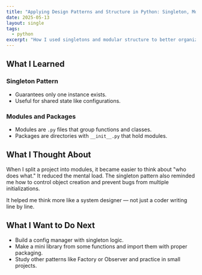 ```yaml
---
title: "Applying Design Patterns and Structure in Python: Singleton, Modules, Packages"
date: 2025-05-13
layout: single
tags:
  - python
excerpt: "How I used singletons and modular structure to better organize larger Python projects."
---
```



## What I Learned

### Singleton Pattern
- Guarantees only one instance exists.
- Useful for shared state like configurations.

### Modules and Packages
- Modules are `.py` files that group functions and classes.
- Packages are directories with `__init__.py` that hold modules.

## What I Thought About

When I split a project into modules, it became easier to think about "who does what." It reduced the mental load. The singleton pattern also reminded me how to control object creation and prevent bugs from multiple initializations.

It helped me think more like a system designer — not just a coder writing line by line.

## What I Want to Do Next

- Build a config manager with singleton logic.
- Make a mini library from some functions and import them with proper packaging.
- Study other patterns like Factory or Observer and practice in small projects.

